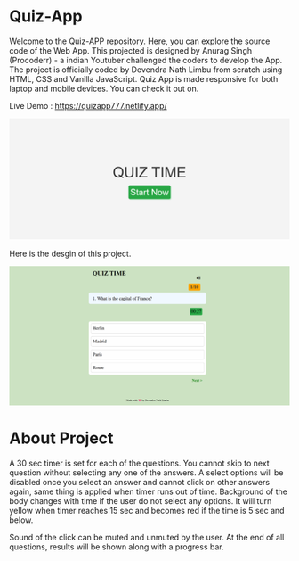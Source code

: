 # Quiz-App

Welcome to the Quiz-APP repository. Here, you can explore the source code of the Web App. This projected is designed by Anurag Singh (Procoderr) - a indian Youtuber challenged the coders to develop the App.
The project is officially coded by Devendra Nath Limbu from scratch using HTML, CSS and Vanilla JavaScript. Quiz App is made responsive for both laptop and mobile devices. You can check it out on.
  
  Live Demo : https://quizapp777.netlify.app/

![image alt](https://github.com/DevendraNathLimbu/Quiz-App/blob/9033ebc78f18f2c57f8c7ada543a990c2312fdcf/quiz_home.png)

Here is the desgin of this project.

![image alt](https://github.com/DevendraNathLimbu/Quiz-App/blob/aa49c7a64036fdd7117d775bb17947d294727f1c/quiz_qna.png)

# About Project

A 30 sec timer is set for each of the questions. You cannot skip to next question without selecting any one of the answers. A select options will be disabled once you select an answer and cannot click on other answers again, same thing is applied when timer runs out of time. Background of the body changes with time if the user do not select any options. It will turn yellow when timer reaches 15 sec and becomes red if the time is 5 sec and below.

  Sound of the click can be muted and unmuted by the user. At the end of all questions, results will be shown along with a progress bar.
